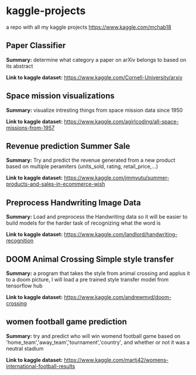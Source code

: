 # kaggle-projects
a repo with all my kaggle projects https://www.kaggle.com/mchab18

## Paper Classifier
**Summary:** determine what category a paper on arXiv belongs to based on its abstract 

**Link to kaggle dataset:** https://www.kaggle.com/Cornell-University/arxiv

## Space mission visualizations
**Summary:** visualize intresting things from space mission data since 1950

**Link to kaggle dataset:** https://www.kaggle.com/agirlcoding/all-space-missions-from-1957

## Revenue prediction Summer Sale
**Summary:** Try and predict the revenue generated from a new product based on multiple peramiters (units_sold, rating, retail_price,...)

**Link to kaggle dataset:** https://www.kaggle.com/jmmvutu/summer-products-and-sales-in-ecommerce-wish

## Preprocess Handwriting Image Data
**Summary:** Load and preprocess the Handwriting data so it will be easier to build models for the harder task of recognizing what the word is

**Link to kaggle dataset:**  https://www.kaggle.com/landlord/handwriting-recognition

## DOOM Animal Crossing Simple style transfer
**Summary:** a program that takes the style from animal crossing and applus it to a doom picture, I will load a pre trained style transfer model from tensorflow hub

**Link to kaggle dataset:** https://www.kaggle.com/andrewmvd/doom-crossing

## women football game prediction
**Summary:** try and predict who will win womend football game based on 'home_team','away_team','tournament','country', and whether or not it was a neutral stadium 

**Link to kaggle dataset:** https://www.kaggle.com/martj42/womens-international-football-results


